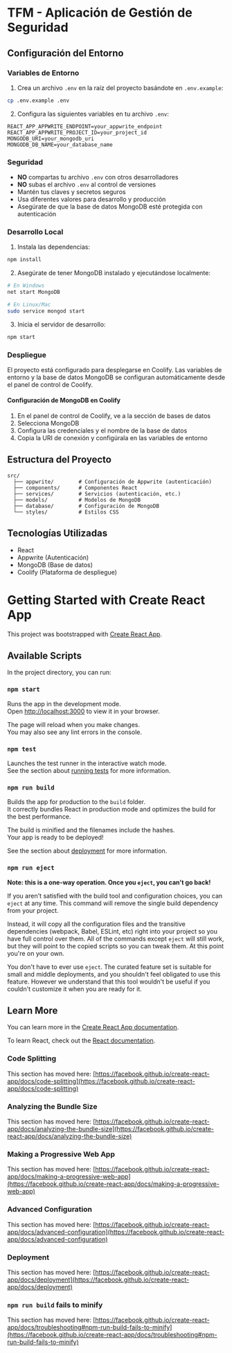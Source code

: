 # TFM - Aplicación de Gestión de Seguridad

## Configuración del Entorno

### Variables de Entorno

1. Crea un archivo `.env` en la raíz del proyecto basándote en `.env.example`:

```bash
cp .env.example .env
```

2. Configura las siguientes variables en tu archivo `.env`:

```env
REACT_APP_APPWRITE_ENDPOINT=your_appwrite_endpoint
REACT_APP_APPWRITE_PROJECT_ID=your_project_id
MONGODB_URI=your_mongodb_uri
MONGODB_DB_NAME=your_database_name
```

### Seguridad

- **NO** compartas tu archivo `.env` con otros desarrolladores
- **NO** subas el archivo `.env` al control de versiones
- Mantén tus claves y secretos seguros
- Usa diferentes valores para desarrollo y producción
- Asegúrate de que la base de datos MongoDB esté protegida con autenticación

### Desarrollo Local

1. Instala las dependencias:
```bash
npm install
```

2. Asegúrate de tener MongoDB instalado y ejecutándose localmente:
```bash
# En Windows
net start MongoDB

# En Linux/Mac
sudo service mongod start
```

3. Inicia el servidor de desarrollo:
```bash
npm start
```

### Despliegue

El proyecto está configurado para desplegarse en Coolify. Las variables de entorno y la base de datos MongoDB se configuran automáticamente desde el panel de control de Coolify.

#### Configuración de MongoDB en Coolify

1. En el panel de control de Coolify, ve a la sección de bases de datos
2. Selecciona MongoDB
3. Configura las credenciales y el nombre de la base de datos
4. Copia la URI de conexión y configúrala en las variables de entorno

## Estructura del Proyecto

```
src/
  ├── appwrite/        # Configuración de Appwrite (autenticación)
  ├── components/      # Componentes React
  ├── services/        # Servicios (autenticación, etc.)
  ├── models/          # Modelos de MongoDB
  ├── database/        # Configuración de MongoDB
  └── styles/          # Estilos CSS
```

## Tecnologías Utilizadas

- React
- Appwrite (Autenticación)
- MongoDB (Base de datos)
- Coolify (Plataforma de despliegue)

# Getting Started with Create React App

This project was bootstrapped with [Create React App](https://github.com/facebook/create-react-app).

## Available Scripts

In the project directory, you can run:

### `npm start`

Runs the app in the development mode.\
Open [http://localhost:3000](http://localhost:3000) to view it in your browser.

The page will reload when you make changes.\
You may also see any lint errors in the console.

### `npm test`

Launches the test runner in the interactive watch mode.\
See the section about [running tests](https://facebook.github.io/create-react-app/docs/running-tests) for more information.

### `npm run build`

Builds the app for production to the `build` folder.\
It correctly bundles React in production mode and optimizes the build for the best performance.

The build is minified and the filenames include the hashes.\
Your app is ready to be deployed!

See the section about [deployment](https://facebook.github.io/create-react-app/docs/deployment) for more information.

### `npm run eject`

**Note: this is a one-way operation. Once you `eject`, you can't go back!**

If you aren't satisfied with the build tool and configuration choices, you can `eject` at any time. This command will remove the single build dependency from your project.

Instead, it will copy all the configuration files and the transitive dependencies (webpack, Babel, ESLint, etc) right into your project so you have full control over them. All of the commands except `eject` will still work, but they will point to the copied scripts so you can tweak them. At this point you're on your own.

You don't have to ever use `eject`. The curated feature set is suitable for small and middle deployments, and you shouldn't feel obligated to use this feature. However we understand that this tool wouldn't be useful if you couldn't customize it when you are ready for it.

## Learn More

You can learn more in the [Create React App documentation](https://facebook.github.io/create-react-app/docs/getting-started).

To learn React, check out the [React documentation](https://reactjs.org/).

### Code Splitting

This section has moved here: [https://facebook.github.io/create-react-app/docs/code-splitting](https://facebook.github.io/create-react-app/docs/code-splitting)

### Analyzing the Bundle Size

This section has moved here: [https://facebook.github.io/create-react-app/docs/analyzing-the-bundle-size](https://facebook.github.io/create-react-app/docs/analyzing-the-bundle-size)

### Making a Progressive Web App

This section has moved here: [https://facebook.github.io/create-react-app/docs/making-a-progressive-web-app](https://facebook.github.io/create-react-app/docs/making-a-progressive-web-app)

### Advanced Configuration

This section has moved here: [https://facebook.github.io/create-react-app/docs/advanced-configuration](https://facebook.github.io/create-react-app/docs/advanced-configuration)

### Deployment

This section has moved here: [https://facebook.github.io/create-react-app/docs/deployment](https://facebook.github.io/create-react-app/docs/deployment)

### `npm run build` fails to minify

This section has moved here: [https://facebook.github.io/create-react-app/docs/troubleshooting#npm-run-build-fails-to-minify](https://facebook.github.io/create-react-app/docs/troubleshooting#npm-run-build-fails-to-minify)
